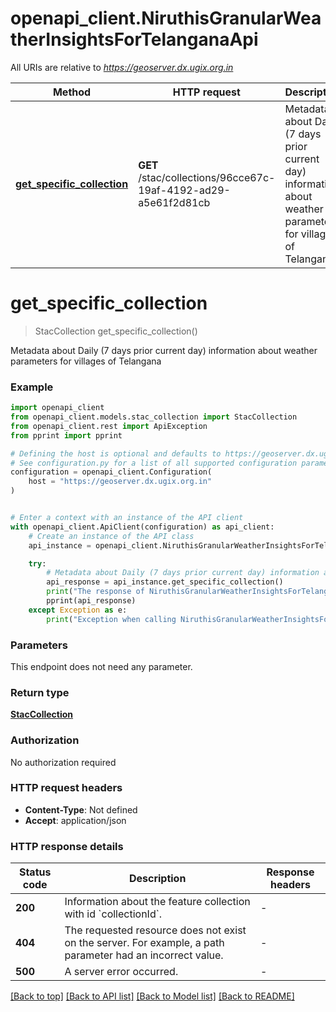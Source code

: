 # openapi_client.NiruthisGranularWeatherInsightsForTelanganaApi

All URIs are relative to *https://geoserver.dx.ugix.org.in*

Method | HTTP request | Description
------------- | ------------- | -------------
[**get_specific_collection**](NiruthisGranularWeatherInsightsForTelanganaApi.md#get_specific_collection) | **GET** /stac/collections/96cce67c-19af-4192-ad29-a5e61f2d81cb | Metadata about Daily (7 days prior current day) information about weather parameters for villages of Telangana


# **get_specific_collection**
> StacCollection get_specific_collection()

Metadata about Daily (7 days prior current day) information about weather parameters for villages of Telangana

### Example


```python
import openapi_client
from openapi_client.models.stac_collection import StacCollection
from openapi_client.rest import ApiException
from pprint import pprint

# Defining the host is optional and defaults to https://geoserver.dx.ugix.org.in
# See configuration.py for a list of all supported configuration parameters.
configuration = openapi_client.Configuration(
    host = "https://geoserver.dx.ugix.org.in"
)


# Enter a context with an instance of the API client
with openapi_client.ApiClient(configuration) as api_client:
    # Create an instance of the API class
    api_instance = openapi_client.NiruthisGranularWeatherInsightsForTelanganaApi(api_client)

    try:
        # Metadata about Daily (7 days prior current day) information about weather parameters for villages of Telangana
        api_response = api_instance.get_specific_collection()
        print("The response of NiruthisGranularWeatherInsightsForTelanganaApi->get_specific_collection:\n")
        pprint(api_response)
    except Exception as e:
        print("Exception when calling NiruthisGranularWeatherInsightsForTelanganaApi->get_specific_collection: %s\n" % e)
```



### Parameters

This endpoint does not need any parameter.

### Return type

[**StacCollection**](StacCollection.md)

### Authorization

No authorization required

### HTTP request headers

 - **Content-Type**: Not defined
 - **Accept**: application/json

### HTTP response details

| Status code | Description | Response headers |
|-------------|-------------|------------------|
**200** | Information about the feature collection with id &#x60;collectionId&#x60;. |  -  |
**404** | The requested resource does not exist on the server. For example, a path parameter had an incorrect value. |  -  |
**500** | A server error occurred. |  -  |

[[Back to top]](#) [[Back to API list]](../README.md#documentation-for-api-endpoints) [[Back to Model list]](../README.md#documentation-for-models) [[Back to README]](../README.md)

